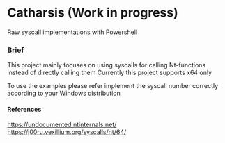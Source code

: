 # Catharsis (Work in progress)
Raw syscall implementations with Powershell

### Brief 
This project mainly focuses on using syscalls for calling Nt-functions instead of directly calling them 
Currently this project supports x64 only 

To use the examples please refer implement the syscall number correctly according to your Windows distribution


#### References
https://undocumented.ntinternals.net/
https://j00ru.vexillium.org/syscalls/nt/64/




